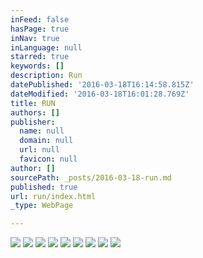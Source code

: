 ```yaml
---
inFeed: false
hasPage: true
inNav: true
inLanguage: null
starred: true
keywords: []
description: Run
datePublished: '2016-03-18T16:14:58.815Z'
dateModified: '2016-03-18T16:01:28.769Z'
title: RUN
authors: []
publisher:
  name: null
  domain: null
  url: null
  favicon: null
author: []
sourcePath: _posts/2016-03-18-run.md
published: true
url: run/index.html
_type: WebPage

---
```

![](https://the-grid-user-content.s3-us-west-2.amazonaws.com/41097a2b-c13e-4692-a8a6-0eea60f67991.jpg)
![](https://the-grid-user-content.s3-us-west-2.amazonaws.com/c658b67c-0901-4f2f-8313-f314f4496686.jpg)
![](https://the-grid-user-content.s3-us-west-2.amazonaws.com/779b2f3a-22ca-4399-ae27-8200d330e0d3.jpg)
![](https://the-grid-user-content.s3-us-west-2.amazonaws.com/08bc92a6-0826-44b7-9f47-38ab941a23f0.jpg)
![](https://the-grid-user-content.s3-us-west-2.amazonaws.com/1f81e1b0-4281-48b8-a73b-8f035d191db9.jpg)
![](https://the-grid-user-content.s3-us-west-2.amazonaws.com/a38935c2-af88-4581-9665-4fc80517ef1e.jpg)
![](https://the-grid-user-content.s3-us-west-2.amazonaws.com/40953dad-9d92-456e-a490-ace6f01a6f30.jpg)
![](https://the-grid-user-content.s3-us-west-2.amazonaws.com/911d4845-431b-4277-97be-b148dc2328dd.jpg)
![](https://the-grid-user-content.s3-us-west-2.amazonaws.com/ee9df285-9bab-4426-9975-ef3bfa51269a.jpg)